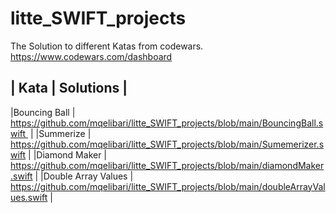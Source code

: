 # litte_SWIFT_projects

The Solution to different Katas from codewars. https://www.codewars.com/dashboard


| Kata               |  Solutions                                                                                  |
-----------------------------------------------------------------------------------------
|Bouncing Ball            |    https://github.com/mqelibari/litte_SWIFT_projects/blob/main/BouncingBall.swift          |
|Summerize                |    https://github.com/mqelibari/litte_SWIFT_projects/blob/main/Sumemerizer.swift           |
|Diamond Maker         |    https://github.com/mqelibari/litte_SWIFT_projects/blob/main/diamondMaker.swift        |
|Double Array Values  |    https://github.com/mqelibari/litte_SWIFT_projects/blob/main/doubleArrayValues.swift  |
